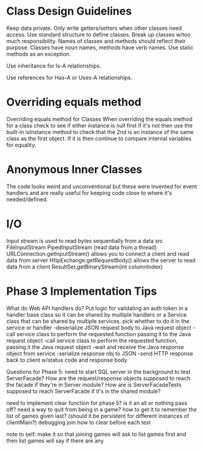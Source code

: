 # Class Design Guidelines
Keep data private.
Only write getters/setters when other classes need access.
Use standard structure to define classes.
Break up classes w/too much responsibility.
Names of classes and methods should reflect their purpose.
Classes have noun names, methods have verb names.
Use static methods as an exception.

Use inheritance for Is-A relationships.

Use references for Has-A or Uses-A relationships.

# Overriding equals method
Overriding equals method for Classes
When overriding the equals method for a class check to see if either instance is null first
if it's not then use the built-in isInstance method to check that the 2nd is an instance of the
same class as the first object. If it is then continue to compare internal variables for equality.

# Anonymous Inner Classes
The code looks weird and unconventional but these were invented for event handlers
and are really useful for keeping code close to where it's needed/defined.

# I/O
Input stream is used to read bytes sequentially from a data src
FileInputStream
PipedInputStream (read data from a thread)
URLConnection.getInputStream() allows you to connect a client and read data from server
HttpExchange.getRequestBody() allows the server to read data from a client
ResultSet.getBinaryStream(int columnIndex)

# Phase 3 Implementation Tips
What do Web API handlers do?
Put logic for validating an auth token in a handler base class so it can be shared by multiple handlers or a 
Service class that can be shared by multiple services. pick whether to do it in the service or handler
-deserialize JSON request body to Java request object
-call service class to perform the requested function passing it to the Java request object
-call service class to perform the requested function, passing it the Java request object
-wait and receive the Java response object from service
-serialize response obj to JSON
-send HTTP response back to client w/status code and response body



Questions for Phase 5:
need to start SQL server in the background to test ServerFacade?
How are the request/response objects supposed to reach the facade if they're in Server module?
How are is ServerFacadeTests supposed to reach ServerFacade if it's in the shared module?



need to implement clear function for phase 5?
is it an all or nothing pass off?
need a way to quit from being in a game?
how to get it to remember the list of games given last? (should it be persistent for different instances of clientMain?)
debugging join
how to clear before each test


note to self: make it so that joining games will ask to list games first and then list games will say if there are any